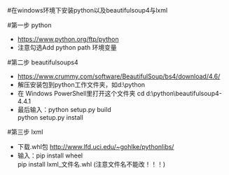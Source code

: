 #在windows环境下安装python以及beautifulsoup4与lxml

#第一步 python
* https://www.python.org/ftp/python
* 注意勾选Add python path 环境变量

#第二步 beautifulsoups4
* https://www.crummy.com/software/BeautifulSoup/bs4/download/4.6/
* 解压安装包到python工作文件夹，如d:\python
* 在 Windows PowerShell里打开这个文件夹 cd d:\python\beautifulsoup4-4.4.1
* 最后输入：python setup.py build <br> python setup.py install

#第三步 lxml
* 下载.whl包 http://www.lfd.uci.edu/~gohlke/pythonlibs/
* 输入：pip install wheel <br> pip install lxml_文件名.whl (注意文件名不能改！！！)
